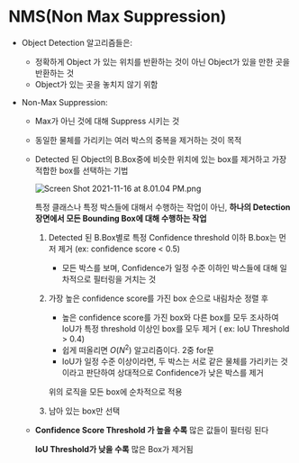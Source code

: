 # NMS(Non Max Suppression)

- Object Detection 알고리즘들은:
    - 정확하게 Object 가 있는 위치를 반환하는 것이 아닌 Object가 있을 만한 곳을 반환하는 것
    - Object가 있는 곳을 놓치지 않기 위함
    
- Non-Max Suppression:
    - Max가 아닌 것에 대해 Suppress 시키는 것
    - 동일한 물체를 가리키는 여러 박스의 중복을 제거하는 것이 목적
    - Detected 된 Object의 B.Box중에 비슷한 위치에 있는 box를 제거하고 가장 적합한 box를 선택하는 기법
        
        ![Screen Shot 2021-11-16 at 8.01.04 PM.png](NMS(Non%20Max%20Suppression)%20dea58c3cc24241a5bace19760c4c96ff/Screen_Shot_2021-11-16_at_8.01.04_PM.png)
        
        특정 클래스나 특정 박스들에 대해서 수행하는 작업이 아닌, **하나의 Detection 장면에서 모든 Bounding Box에 대해 수행하는 작업**
        
        1. Detected 된 B.Box별로 특정 Confidence threshold 이하 B.box는 먼저 제거 (ex: confidence score < 0.5)
            - 모든 박스를 보며, Confidence가 일정 수준 이하인 박스들에 대해 일차적으로 필터링을 거치는 것
        2. 가장 높은 confidence score를 가진 box 순으로 내림차순 정렬 후
            - 높은 confidence score를 가진 box와 다른 box를 모두 조사하여 IoU가 특정 threshold 이상인 box를 모두 제거 ( ex: IoU Threshold > 0.4)
            - 쉽게 떠올리면 $O(N^2)$ 알고리즘이다. 2중 for문
            - IoU가 일정 수준 이상이라면, 두 박스는 서로 같은 물체를 가리키는 것이라고 판단하여 상대적으로 Confidence가 낮은 박스를 제거
            
            위의 로직을 모든 box에 순차적으로 적용
            
        3. 남아 있는 box만 선택
    - **Confidence Score Threshold 가 높을 수록** 많은 값들이 필터링 된다
        
        **IoU Threshold가 낮을 수록** 많은 Box가 제거됨